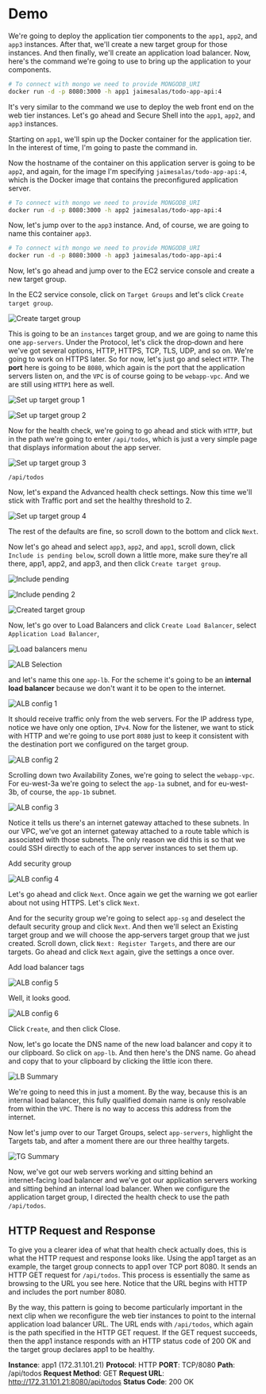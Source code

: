 # Demo

We're going to deploy the application tier components to the `app1`, `app2`, and `app3` instances. After that, we'll create a new target group for those instances. And then finally, we'll create an application load balancer. Now, here's the command we're going to use to bring up the application to your components.

```bash
# To connect with mongo we need to provide MONGODB_URI
docker run -d -p 8080:3000 -h app1 jaimesalas/todo-app-api:4
```

It's very similar to the command we use to deploy the web front end on the web tier instances. Let's go ahead and Secure Shell into the `app1`, `app2`, and `app3` instances. 

Starting on `app1`, we'll spin up the Docker container for the application tier. In the interest of time, I'm going to paste the command in. 

Now the hostname of the container on this application server is going to be `app2`, and again, for the image I'm specifying `jaimesalas/todo-app-api:4`, which is the Docker image that contains the preconfigured application server.

```bash
# To connect with mongo we need to provide MONGODB_URI
docker run -d -p 8080:3000 -h app2 jaimesalas/todo-app-api:4
```

Now, let's jump over to the `app3` instance. And, of course, we are going to name this container `app3`. 

```bash
# To connect with mongo we need to provide MONGODB_URI
docker run -d -p 8080:3000 -h app3 jaimesalas/todo-app-api:4
```

Now, let's go ahead and jump over to the EC2 service console and create a new target group.

In the EC2 service console, click on `Target Groups` and let's click `Create target group`.

![Create target group](./.resources/01-create-target-group.png)

This is going to be an `instances` target group, and we are going to name this one `app‑servers`. Under the Protocol, let's click the drop‑down and here we've got several options, HTTP, HTTPS, TCP, TLS, UDP, and so on. We're going to work on HTTPS later. So for now, let's just go and select `HTTP`. The **port** here is going to be `8080`, which again is the port that the application servers listen on, and the `VPC` is of course going to be `webapp‑vpc`. And we are still using `HTTP1` here as well.

![Set up target group 1](./.resources/02-set-up-tg-1.png)

![Set up target group 2](./.resources/03-set-up-tg-2.png)

Now for the health check, we're going to go ahead and stick with `HTTP`, but in the path we're going to enter `/api/todos`, which is just a very simple page that displays information about the app server.

![Set up target group 3](./.resources/04-set-up-tg-3.png)

```
/api/todos
```

Now, let's expand the Advanced health check settings. Now this time we'll stick with Traffic port and set the healthy threshold to 2.

![Set up target group 4](./.resources/05-set-up-tg-4.png)

The rest of the defaults are fine, so scroll down to the bottom and click `Next`.

Now let's go ahead and select `app3`, `app2`, and `app1`, scroll down, click `Include is pending below`, scroll down a little more, make sure they're all there, app1, app2, and app3, and then click `Create target group`.

![Include pending](./.resources/06-include-pending.png)

![Include pending 2](./.resources/07-include-pending-2.png)

![Created target group](./.resources/08-tg-created.png)

Now, let's go over to Load Balancers and click `Create Load Balancer`, select `Application Load Balancer`,

![Load balancers menu](./.resources/09-load-balancers-menu.png)

![ALB Selection](./.resources/10-alb-selection.png)

and let's name this one `app‑lb`. For the scheme it's going to be an **internal load balancer** because we don't want it to be open to the internet.

![ALB config 1](./.resources/11-alb-config-1.png)

It should receive traffic only from the web servers. For the IP address type, notice we have only one option, `IPv4`. Now for the listener, we want to stick with HTTP and we're going to use port `8080` just to keep it consistent with the destination port we configured on the target group.

![ALB config 2](./.resources/12-alb-config-2.png)

Scrolling down two Availability Zones, we're going to select the `webapp‑vpc`. For eu-west-3a we're going to select the `app‑1a` subnet, and for eu-west-3b, of course, the `app‑1b` subnet.

![ALB config 3](./.resources/13-alb-config-3.png)

Notice it tells us there's an internet gateway attached to these subnets. In our VPC, we've got an internet gateway attached to a route table which is associated with those subnets. The only reason we did this is so that we could SSH directly to each of the app server instances to set them up.

Add security group

![ALB config 4](./.resources/14-alb-config-4.png)

Let's go ahead and click `Next`. Once again we get the warning we got earlier about not using HTTPS. Let's click `Next`. 

And for the security group we're going to select `app‑sg` and deselect the default security group and click `Next`. And then we'll select an Existing target group and we will choose the app‑servers target group that we just created. Scroll down, click `Next: Register Targets`, and there are our targets. Go ahead and click `Next` again, give the settings a once over.

Add load balancer tags

![ALB config 5](./.resources/15-alb-config-5.png)

Well, it looks good.

![ALB config 6](./.resources/16-alb-config-6.png)

Click `Create`, and then click Close.

Now, let's go locate the DNS name of the new load balancer and copy it to our clipboard. So click on `app‑lb`. And then here's the DNS name. Go ahead and copy that to your clipboard by clicking the little icon there.

![LB Summary](./.resources/17-lb-summary.png)

We're going to need this in just a moment. By the way, because this is an internal load balancer, this fully qualified domain name is only resolvable from within the `VPC`. There is no way to access this address from the internet. 

Now let's jump over to our Target Groups, select `app‑servers`, highlight the Targets tab, and after a moment there are our three healthy targets.

![TG Summary](./.resources/18-tg-summary.png)

Now, we've got our web servers working and sitting behind an internet‑facing load balancer and we've got our application servers working and sitting behind an internal load balancer. When we configure the application target group, I directed the health check to use the path `/api/todos`.

## HTTP Request and Response

To give you a clearer idea of what that health check actually does, this is what the HTTP request and response looks like. Using the app1 target as an example, the target group connects to app1 over TCP port 8080. It sends an HTTP GET request for `/api/todos`. This process is essentially the same as browsing to the URL you see here. Notice that the URL begins with HTTP and includes the port number 8080.

By the way, this pattern is going to become particularly important in the next clip when we reconfigure the web tier instances to point to the internal application load balancer URL. The URL ends with `/api/todos`, which again is the path specified in the HTTP GET request. If the GET request succeeds, then the app1 instance responds with an HTTP status code of 200 OK and the target group declares app1 to be healthy.

**Instance**: app1 (172.31.101.21)
**Protocol**: HTTP
**PORT**: TCP/8080
**Path**: /api/todos
**Request Method**: GET
**Request URL**: http://172.31.101.21:8080/api/todos
**Status Code**: 200 OK
